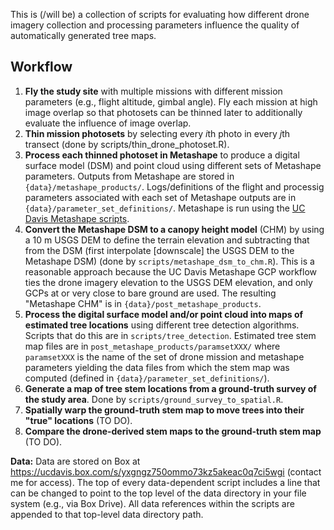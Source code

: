 This is (/will be) a collection of scripts for evaluating how different drone imagery collection and processing parameters influence the quality of automatically generated tree maps.

## Workflow
1) **Fly the study site** with multiple missions with different mission parameters (e.g., flight altitude, gimbal angle). Fly each mission at high image overlap so that photosets can be thinned later to additionally evaluate the influence of image overlap.
2) **Thin mission photosets** by selecting every *i*th photo in every *j*th transect (done by scripts/thin_drone_photoset.R).
3) **Process each thinned photoset in Metashape** to produce a digital surface model (DSM) and point cloud using different sets of Metashape parameters. Outputs from Metashape are stored in `{data}/metashape_products/`. Logs/definitions of the flight and processig parameters associated with each set of Metashape outputs are in `{data}/parameter_set_definitions/`. Metashape is run using the [UC Davis Metashape scripts](https://github.com/ucdavis/metashape).
4) **Convert the Metashape DSM to a canopy height model** (CHM) by using a 10 m USGS DEM to define the terrain elevation and subtracting that from the DSM (first interpolate \[downscale\] the USGS DEM to the Metashape DSM) (done by `scripts/metashape_dsm_to_chm.R`). This is a reasonable approach because the UC Davis Metashape GCP workflow ties the drone imagery elevation to the USGS DEM elevation, and only GCPs at or very close to bare ground are used. The resulting "Metashape CHM" is in `{data}/post_metashape_products`.
5) **Process the digital surface model and/or point cloud into maps of estimated tree locations** using different tree detection algorithms. Scripts that do this are in `scripts/tree_detection`. Estimated tree stem map files are in `post_metashape_products/paramsetXXX/` where `paramsetXXX` is the name of the set of drone mission and metashape parameters yielding the data files from which the stem map was computed (defined in `{data}/parameter_set_definitions/`).
6) **Generate a map of tree stem locations from a ground-truth survey of the study area**. Done by `scripts/ground_survey_to_spatial.R`.
8) **Spatially warp the ground-truth stem map to move trees into their "true" locations** (TO DO).
7) **Compare the drone-derived stem maps to the ground-truth stem map** (TO DO).

**Data:** Data are stored on Box at https://ucdavis.box.com/s/yxgngz750ommo73kz5akeac0q7ci5wgi (contact me for access). The top of every data-dependent script includes a line that can be changed to point to the top level of the data directory in your file system (e.g., via Box Drive). All data references within the scripts are appended to that top-level data directory path.
